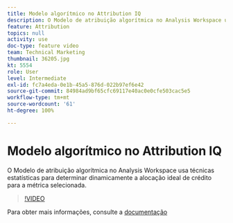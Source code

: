 ```yaml
---
title: Modelo algorítmico no Attribution IQ
description: O Modelo de atribuição algorítmica no Analysis Workspace usa técnicas estatísticas para determinar dinamicamente a alocação ideal de crédito para a métrica selecionada.
feature: Attribution
topics: null
activity: use
doc-type: feature video
team: Technical Marketing
thumbnail: 36205.jpg
kt: 5554
role: User
level: Intermediate
exl-id: fc7a4eda-0e1b-45a5-876d-022b97ef6e42
source-git-commit: 84984ad9bf65cfc69117e40ac0e0cfe503cac5e5
workflow-type: tm+mt
source-wordcount: '61'
ht-degree: 100%

---
```


# Modelo algorítmico no Attribution IQ

O Modelo de atribuição algorítmica no Analysis Workspace usa técnicas estatísticas para determinar dinamicamente a alocação ideal de crédito para a métrica selecionada.

>[!VIDEO](https://video.tv.adobe.com/v/36205/?quality=12&learn=on)

Para obter mais informações, consulte a [documentação](https://experienceleague.adobe.com/docs/analytics/analyze/analysis-workspace/attribution/algorithmic.html?lang=pt-BR)

